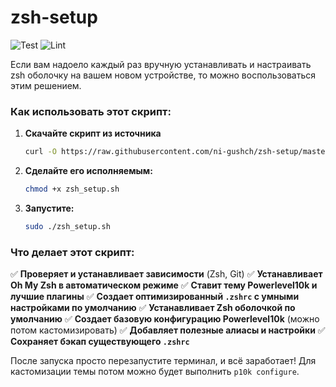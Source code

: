 # zsh-setup

![Test](https://github.com/ni-gushch/zsh-setup/workflows/Test/badge.svg)
![Lint](https://github.com/ni-gushch/zsh-setup/workflows/Lint/badge.svg)

Если вам надоело каждый раз вручную устанавливать и настраивать zsh оболочку на вашем новом устройстве, то можно воспользоваться этим решением.

### Как использовать этот скрипт:

1. **Скачайте скрипт из источника**
   ```bash
   curl -O https://raw.githubusercontent.com/ni-gushch/zsh-setup/master/zsh_setup.sh
   ```
2. **Сделайте его исполняемым:**
   ```bash
   chmod +x zsh_setup.sh
   ```
3. **Запустите:**
   ```bash
   sudo ./zsh_setup.sh
   ```

### Что делает этот скрипт:

✅ **Проверяет и устанавливает зависимости** (Zsh, Git)
✅ **Устанавливает Oh My Zsh в автоматическом режиме**
✅ **Ставит тему Powerlevel10k и лучшие плагины**
✅ **Создает оптимизированный `.zshrc` с умными настройками по умолчанию**
✅ **Устанавливает Zsh оболочкой по умолчанию**
✅ **Создает базовую конфигурацию Powerlevel10k** (можно потом кастомизировать)
✅ **Добавляет полезные алиасы и настройки**
✅ **Сохраняет бэкап существующего `.zshrc`**

После запуска просто перезапустите терминал, и всё заработает! Для кастомизации темы потом можно будет выполнить `p10k configure`.
